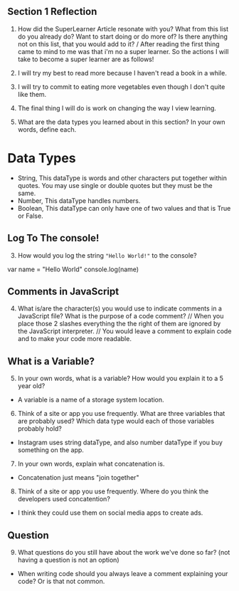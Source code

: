## Section 1 Reflection

1. How did the SuperLearner Article resonate with you? What from this list do you already do? Want to start doing or do more of? Is there anything not on this list, that you would add to it?
/ After reading the first thing came to mind to me was that i'm no a super learner. So the actions I will take to become a super learner are as follows!
1. I will try my best to read more because I haven't read a book in a while.
2. I will try to commit to eating more vegetables even though I don't quite like them.
3. The final thing I will do is work on changing the way I view learning.


2. What are the data types you learned about in this section? In your own words, define each.

# Data Types
- String, This dataType is words and other characters put together within quotes. You may use single or double quotes but they must be the same.
- Number, This dataType handles numbers.
- Boolean, This dataType can only have one of two values and that is True or False.

## Log To The console!

3. How would you log the string `"Hello World!"` to the console?

var name = "Hello World"
console.log(name)

## Comments in JavaScript

4. What is/are the character(s) you would use to indicate comments in a JavaScript file? What is the purpose of a code comment?
// When you place those 2 slashes everything the the right of them are ignored by the JavaScript interpreter.
// You would leave a comment to explain code and to make your code more readable.

## What is a Variable?

5. In your own words, what is a variable? How would you explain it to a 5 year old?
- A variable is a name of a storage system location.


6. Think of a site or app you use frequently. What are three variables that are probably used? Which data type would each of those variables probably hold?
- Instagram uses string dataType, and also number dataType if you buy something on the app.

7. In your own words, explain what concatenation is.
- Concatenation just means "join together"

8. Think of a site or app you use frequently. Where do you think the developers used concatention?
- I think they could use them on social media apps to create ads.

## Question

9. What questions do you still have about the work we've done so far? (not having a question is not an option)
- When writing code  should you always leave a comment explaining your code? Or is that not common.
